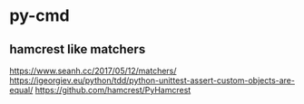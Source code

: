 # py-cmd

## hamcrest like matchers
https://www.seanh.cc/2017/05/12/matchers/
https://igeorgiev.eu/python/tdd/python-unittest-assert-custom-objects-are-equal/
https://github.com/hamcrest/PyHamcrest
